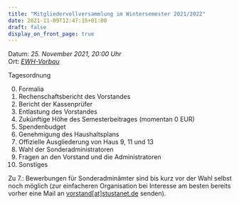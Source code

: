 ```yaml
---
title: "Mitgliedervollversammlung im Wintersemester 2021/2022"
date: 2021-11-09T12:47:15+01:00
draft: false
display_on_front_page: true
---
```


Datum: _25. November 2021, 20:00 Uhr_  
Ort: _[EWH-Vorbau](https://www.openstreetmap.org/way/60321098)_  

Tagesordnung

0. Formalia
1. Rechenschaftsbericht des Vorstandes
2. Bericht der Kassenprüfer
3. Entlastung des Vorstandes
4. Zukünftige Höhe des Semesterbeitrages (momentan 0 EUR)
5. Spendenbudget
6. Genehmigung des Haushaltsplans
7. Offizielle Ausgliederung von Haus 9, 11 und 13
8. Wahl der Sonderadministratoren
9. Fragen an den Vorstand und die Administratoren
10. Sonstiges


Zu 7\.: Bewerbungen für Sonderadminämter sind bis kurz vor der Wahl selbst noch möglich (zur einfacheren Organisation bei Interesse am besten bereits vorher eine Mail an [vorstand[at]stustanet.de](https://stustanet.de/mail/vorstand) senden).  
